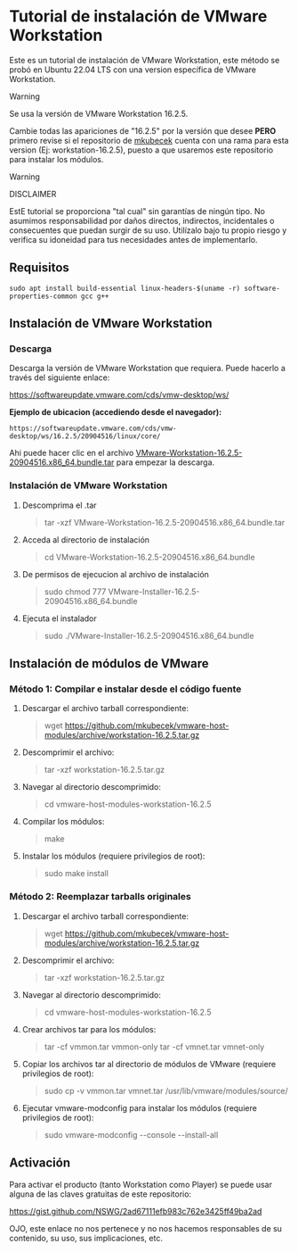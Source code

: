 # Tutorial de instalación de VMware Workstation

Este es un tutorial de instalación de VMware Workstation, este método se probó en Ubuntu 22.04 LTS con una version específica de VMware Workstation.

> [!WARNING]  
> Se usa la versión de VMware Workstation 16.2.5.
>
> Cambie todas las apariciones de "16.2.5" por la versión que desee **PERO** primero revise si el repositorio de [mkubecek](https://github.com/mkubecek/vmware-host-modules/) cuenta con una rama para esta version (Ej: workstation-16.2.5), puesto a que usaremos este repositorio para instalar los módulos.

> [!WARNING]
>
> DISCLAIMER
>
> EstE tutorial se proporciona "tal cual" sin garantías de ningún tipo. No asumimos responsabilidad por daños directos, indirectos, incidentales o consecuentes que puedan surgir de su uso. Utilízalo bajo tu propio riesgo y verifica su idoneidad para tus necesidades antes de implementarlo.

## Requisitos

    sudo apt install build-essential linux-headers-$(uname -r) software-properties-common gcc g++

## Instalación de VMware Workstation

### Descarga

Descarga la versión de VMware Workstation que requiera. Puede hacerlo a través del siguiente enlace:

https://softwareupdate.vmware.com/cds/vmw-desktop/ws/

**Ejemplo de ubicacion (accediendo desde el navegador):**

    https://softwareupdate.vmware.com/cds/vmw-desktop/ws/16.2.5/20904516/linux/core/

Ahi puede hacer clic en el archivo [VMware-Workstation-16.2.5-20904516.x86_64.bundle.tar](https://softwareupdate.vmware.com/cds/vmw-desktop/ws/16.2.5/20904516/linux/core/VMware-Workstation-16.2.5-20904516.x86_64.bundle.tar) para empezar la descarga.

### Instalación de VMware Workstation

1. Descomprima el .tar

   > tar -xzf VMware-Workstation-16.2.5-20904516.x86_64.bundle.tar

2. Acceda al directorio de instalación

   > cd VMware-Workstation-16.2.5-20904516.x86_64.bundle

3. De permisos de ejecucion al archivo de instalación

   > sudo chmod 777 VMware-Installer-16.2.5-20904516.x86_64.bundle

4. Ejecuta el instalador

   > sudo ./VMware-Installer-16.2.5-20904516.x86_64.bundle

## Instalación de módulos de VMware

### Método 1: Compilar e instalar desde el código fuente

1. Descargar el archivo tarball correspondiente:

   > wget https://github.com/mkubecek/vmware-host-modules/archive/workstation-16.2.5.tar.gz

2. Descomprimir el archivo:

   > tar -xzf workstation-16.2.5.tar.gz

3. Navegar al directorio descomprimido:

   > cd vmware-host-modules-workstation-16.2.5

4. Compilar los módulos:

   > make

5. Instalar los módulos (requiere privilegios de root):
   > sudo make install

### Método 2: Reemplazar tarballs originales

1. Descargar el archivo tarball correspondiente:

   > wget https://github.com/mkubecek/vmware-host-modules/archive/workstation-16.2.5.tar.gz

2. Descomprimir el archivo:

   > tar -xzf workstation-16.2.5.tar.gz

3. Navegar al directorio descomprimido:

   > cd vmware-host-modules-workstation-16.2.5

4. Crear archivos tar para los módulos:

   > tar -cf vmmon.tar vmmon-only
   > tar -cf vmnet.tar vmnet-only

5. Copiar los archivos tar al directorio de módulos de VMware (requiere privilegios de root):

   > sudo cp -v vmmon.tar vmnet.tar /usr/lib/vmware/modules/source/

6. Ejecutar vmware-modconfig para instalar los módulos (requiere privilegios de root):
   > sudo vmware-modconfig --console --install-all

## Activación

Para activar el producto (tanto Workstation como Player) se puede usar alguna de las claves gratuitas de este repositorio:

https://gist.github.com/NSWG/2ad67111efb983c762e3425ff49ba2ad

OJO, este enlace no nos pertenece y no nos hacemos responsables de su contenido, su uso, sus implicaciones, etc.
